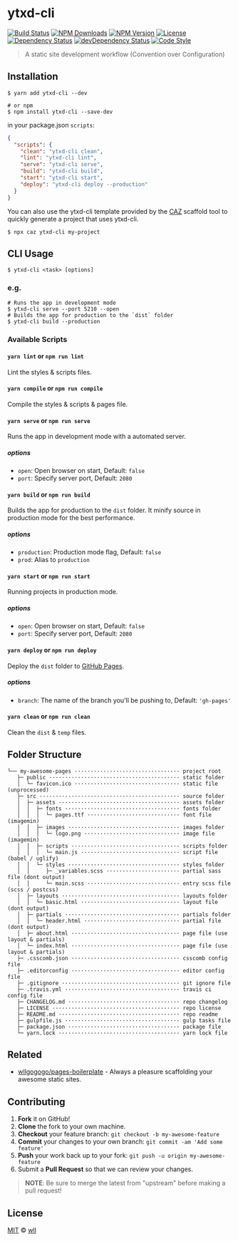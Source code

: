 # ytxd-cli

[![Build Status][travis-image]][travis-url] [![NPM Downloads][downloads-image]][downloads-url] [![NPM Version][version-image]][version-url] [![License][license-image]][license-url] [![Dependency Status][dependency-image]][dependency-url] [![devDependency Status][devdependency-image]][devdependency-url] [![Code Style][style-image]][style-url]

> A static site development workflow (Convention over Configuration)

## Installation

```shell
$ yarn add ytxd-cli --dev

# or npm
$ npm install ytxd-cli --save-dev
```

in your package.json `scripts`:

```json
{
  "scripts": {
    "clean": "ytxd-cli clean",
    "lint": "ytxd-cli lint",
    "serve": "ytxd-cli serve",
    "build": "ytxd-cli build",
    "start": "ytxd-cli start",
    "deploy": "ytxd-cli deploy --production"
  }
}
```

You can also use the ytxd-cli template provided by the [CAZ](https://github.com/wllgogogo/caz) scaffold tool to quickly generate a project that uses ytxd-cli.

```shell
$ npx caz ytxd-cli my-project
```

## CLI Usage

```shell
$ ytxd-cli <task> [options]
```

### e.g.

```shell
# Runs the app in development mode
$ ytxd-cli serve --port 5210 --open
# Builds the app for production to the `dist` folder
$ ytxd-cli build --production
```

### Available Scripts

#### `yarn lint` or `npm run lint`

Lint the styles & scripts files.

#### `yarn compile` or `npm run compile`

Compile the styles & scripts & pages file.

#### `yarn serve` or `npm run serve`

Runs the app in development mode with a automated server.

##### options

- `open`: Open browser on start, Default: `false`
- `port`: Specify server port, Default: `2080`

#### `yarn build` or `npm run build`

Builds the app for production to the `dist` folder. It minify source in production mode for the best performance.

##### options

- `production`: Production mode flag, Default: `false`
- `prod`: Alias to `production`

#### `yarn start` or `npm run start`

Running projects in production mode.

##### options

- `open`: Open browser on start, Default: `false`
- `port`: Specify server port, Default: `2080`

#### `yarn deploy` or `npm run deploy`

Deploy the `dist` folder to [GitHub Pages](https://pages.github.com).

##### options

- `branch`: The name of the branch you'll be pushing to, Default: `'gh-pages'`

#### `yarn clean` or `npm run clean`

Clean the `dist` & `temp` files.

## Folder Structure

```
└── my-awesome-pages ································· project root
   ├─ public ········································· static folder
   │  └─ favicon.ico ································· static file (unprocessed)
   ├─ src ············································ source folder
   │  ├─ assets ······································ assets folder
   │  │  ├─ fonts ···································· fonts folder
   │  │  │  └─ pages.ttf ····························· font file (imagemin)
   │  │  ├─ images ··································· images folder
   │  │  │  └─ logo.png ······························ image file (imagemin)
   │  │  ├─ scripts ·································· scripts folder
   │  │  │  └─ main.js ······························· script file (babel / uglify)
   │  │  └─ styles ··································· styles folder
   │  │     ├─ _variables.scss ······················· partial sass file (dont output)
   │  │     └─ main.scss ····························· entry scss file (scss / postcss)
   │  ├─ layouts ····································· layouts folder
   │  │  └─ basic.html ······························· layout file (dont output)
   │  ├─ partials ···································· partials folder
   │  │  └─ header.html ······························ partial file (dont output)
   │  ├─ about.html ·································· page file (use layout & partials)
   │  └─ index.html ·································· page file (use layout & partials)
   ├─ .csscomb.json ·································· csscomb config file
   ├─ .editorconfig ·································· editor config file
   ├─ .gitignore ····································· git ignore file
   ├─ .travis.yml ···································· travis ci config file
   ├─ CHANGELOG.md ··································· repo changelog
   ├─ LICENSE ········································ repo license
   ├─ README.md ······································ repo readme
   ├─ gulpfile.js ···································· gulp tasks file
   ├─ package.json ··································· package file
   └─ yarn.lock ······································ yarn lock file
```

## Related

- [wllgogogo/pages-boilerplate](https://github.com/wllgogogo/pages-boilerplate) - Always a pleasure scaffolding your awesome static sites.

## Contributing

1. **Fork** it on GitHub!
2. **Clone** the fork to your own machine.
3. **Checkout** your feature branch: `git checkout -b my-awesome-feature`
4. **Commit** your changes to your own branch: `git commit -am 'Add some feature'`
5. **Push** your work back up to your fork: `git push -u origin my-awesome-feature`
6. Submit a **Pull Request** so that we can review your changes.

> **NOTE**: Be sure to merge the latest from "upstream" before making a pull request!

## License

[MIT](LICENSE) &copy; [wll](https://wllgogogo.me)

[travis-image]: https://img.shields.io/travis/wllgogogo/ytxd-cli/master.svg
[travis-url]: https://travis-ci.org/wllgogogo/ytxd-cli
[downloads-image]: https://img.shields.io/npm/dm/ytxd-cli.svg
[downloads-url]: https://npmjs.org/package/ytxd-cli
[version-image]: https://img.shields.io/npm/v/ytxd-cli.svg
[version-url]: https://npmjs.org/package/ytxd-cli
[license-image]: https://img.shields.io/github/license/wllgogogo/ytxd-cli.svg
[license-url]: https://github.com/wllgogogo/ytxd-cli/blob/master/LICENSE
[dependency-image]: https://img.shields.io/david/wllgogogo/ytxd-cli.svg
[dependency-url]: https://david-dm.org/wllgogogo/ytxd-cli
[devdependency-image]: https://img.shields.io/david/dev/wllgogogo/ytxd-cli.svg
[devdependency-url]: https://david-dm.org/wllgogogo/ytxd-cli?type=dev
[style-image]: https://img.shields.io/badge/code_style-standard-brightgreen.svg
[style-url]: http://standardjs.com
